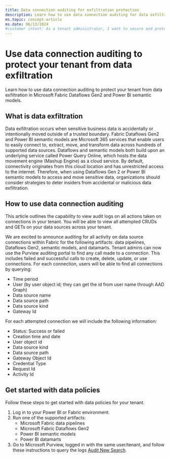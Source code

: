 ```yaml
---
title: Data connection auditing for exfiltration protection
description: Learn how to use data connection auditing for data exfiltration protection in Microsoft Fabric and Power BI across your tenant.
ms.topic: concept-article
ms.date: 06/13/2024
#customer intent: As a tenant administrator, I want to secure and protect my organizations data from eunwanted xfiltration.
---
```


# Use data connection auditing to protect your tenant from data exfiltration

Learn how to use data connection auditing to protect your tenant from data exfiltration in Microsoft Fabric Dataflows Gen2 and Power BI semantic models.

## What is data exfiltration

Data exfiltration occurs when sensitive business data is accidentally or intentionally moved outside of a trusted boundary. Fabric Dataflows Gen2 and Power BI semantic models are Microsoft 365 services that enable users to easily connect to, extract, move, and transform data across hundreds of supported data sources. Dataflows and semantic models both build upon an underlying service called Power Query Online, which hosts the data movement engine (Mashup Engine) as a cloud service. By default, connectivity originates from this cloud location and has unrestricted access to the internet. Therefore, when using Dataflows Gen 2 or Power BI semantic models to access and move sensitive data, organizations should consider strategies to deter insiders from accidental or malicious data exfiltration.

## How to use data connection auditing

This article outlines the capability to view audit logs on all actions taken on connections in your tenant. You will be able to view all attempted CRUDs and GETs on your data sources across your tenant.  

We are excited to announce auditing for all activity on data source connections within Fabric for the following artifacts: data pipelines, Dataflows Gen2, semantic models, and datamarts. Tenant admins can now use the Purview auditing portal to find any call made to a connection. This includes failed and successful calls to create, delete, update, or use connections. For each connection, users will be able to find all connections by querying:

- Time period
- User (by user object id; they can get the id from user name through AAD Graph)
- Data source name
- Data source path
- Data source kind
- Gateway Id

For each attempted connection we will include the following information: 

- Status: Success or failed
- Creation time and date
- User object id
- Data source kind
- Data source path
- Gateway Object Id
- Credential Type
- Request Id
- Activity Id

## Get started with data policies

Follow these steps to get started with data policies for your tenant.

1. Log in to your Power BI or Fabric environment.
1. Run one of the supported artifacts:
    - Microsoft Fabric data pipelines
    - Microsoft Fabric Dataflows Gen2
    - Power BI semantic models
    - Power BI datamarts
1. Go to Microsoft Purview, logged in with the same user/tenant, and follow these instructions to query the logs [Audit New Search](/purview/audit-search).
